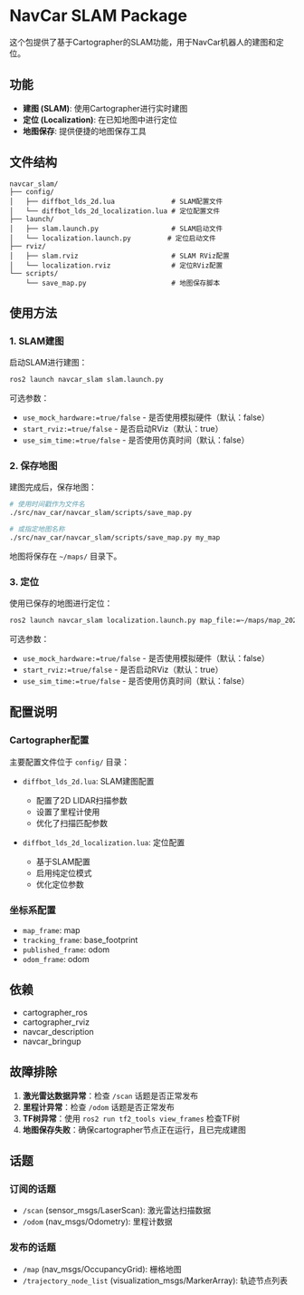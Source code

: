 # NavCar SLAM Package

这个包提供了基于Cartographer的SLAM功能，用于NavCar机器人的建图和定位。

## 功能

- **建图 (SLAM)**: 使用Cartographer进行实时建图
- **定位 (Localization)**: 在已知地图中进行定位
- **地图保存**: 提供便捷的地图保存工具

## 文件结构

```
navcar_slam/
├── config/
│   ├── diffbot_lds_2d.lua              # SLAM配置文件
│   └── diffbot_lds_2d_localization.lua # 定位配置文件
├── launch/
│   ├── slam.launch.py                  # SLAM启动文件
│   └── localization.launch.py         # 定位启动文件
├── rviz/
│   ├── slam.rviz                       # SLAM RViz配置
│   └── localization.rviz               # 定位RViz配置
└── scripts/
    └── save_map.py                     # 地图保存脚本
```

## 使用方法

### 1. SLAM建图

启动SLAM进行建图：

```bash
ros2 launch navcar_slam slam.launch.py
```

可选参数：
- `use_mock_hardware:=true/false` - 是否使用模拟硬件（默认：false）
- `start_rviz:=true/false` - 是否启动RViz（默认：true）
- `use_sim_time:=true/false` - 是否使用仿真时间（默认：false）

### 2. 保存地图

建图完成后，保存地图：

```bash
# 使用时间戳作为文件名
./src/nav_car/navcar_slam/scripts/save_map.py

# 或指定地图名称
./src/nav_car/navcar_slam/scripts/save_map.py my_map
```

地图将保存在 `~/maps/` 目录下。

### 3. 定位

使用已保存的地图进行定位：

```bash
ros2 launch navcar_slam localization.launch.py map_file:=~/maps/map_20231127_143022.pbstream
```

可选参数：
- `use_mock_hardware:=true/false` - 是否使用模拟硬件（默认：false）
- `start_rviz:=true/false` - 是否启动RViz（默认：true）
- `use_sim_time:=true/false` - 是否使用仿真时间（默认：false）

## 配置说明

### Cartographer配置

主要配置文件位于 `config/` 目录：

- `diffbot_lds_2d.lua`: SLAM建图配置
  - 配置了2D LIDAR扫描参数
  - 设置了里程计使用
  - 优化了扫描匹配参数

- `diffbot_lds_2d_localization.lua`: 定位配置
  - 基于SLAM配置
  - 启用纯定位模式
  - 优化定位参数

### 坐标系配置

- `map_frame`: map
- `tracking_frame`: base_footprint
- `published_frame`: odom
- `odom_frame`: odom

## 依赖

- cartographer_ros
- cartographer_rviz
- navcar_description
- navcar_bringup

## 故障排除

1. **激光雷达数据异常**：检查 `/scan` 话题是否正常发布
2. **里程计异常**：检查 `/odom` 话题是否正常发布
3. **TF树异常**：使用 `ros2 run tf2_tools view_frames` 检查TF树
4. **地图保存失败**：确保cartographer节点正在运行，且已完成建图

## 话题

### 订阅的话题
- `/scan` (sensor_msgs/LaserScan): 激光雷达扫描数据
- `/odom` (nav_msgs/Odometry): 里程计数据

### 发布的话题
- `/map` (nav_msgs/OccupancyGrid): 栅格地图
- `/trajectory_node_list` (visualization_msgs/MarkerArray): 轨迹节点列表
